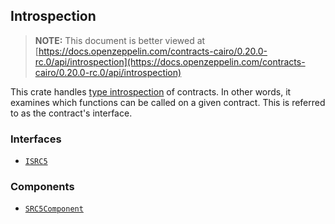 ## Introspection

> **NOTE:** This document is better viewed at [https://docs.openzeppelin.com/contracts-cairo/0.20.0-rc.0/api/introspection](https://docs.openzeppelin.com/contracts-cairo/0.20.0-rc.0/api/introspection)

This crate handles [type introspection](https://en.wikipedia.org/wiki/Type_introspection) of contracts. In other words, it examines which functions can be called on a given contract. This is referred to as the contract's interface.

### Interfaces

- [`ISRC5`](https://docs.openzeppelin.com/contracts-cairo/0.20.0-rc.0/api/introspection#ISRC5)

### Components

- [`SRC5Component`](https://docs.openzeppelin.com/contracts-cairo/0.20.0-rc.0/api/introspection#SRC5Component)

